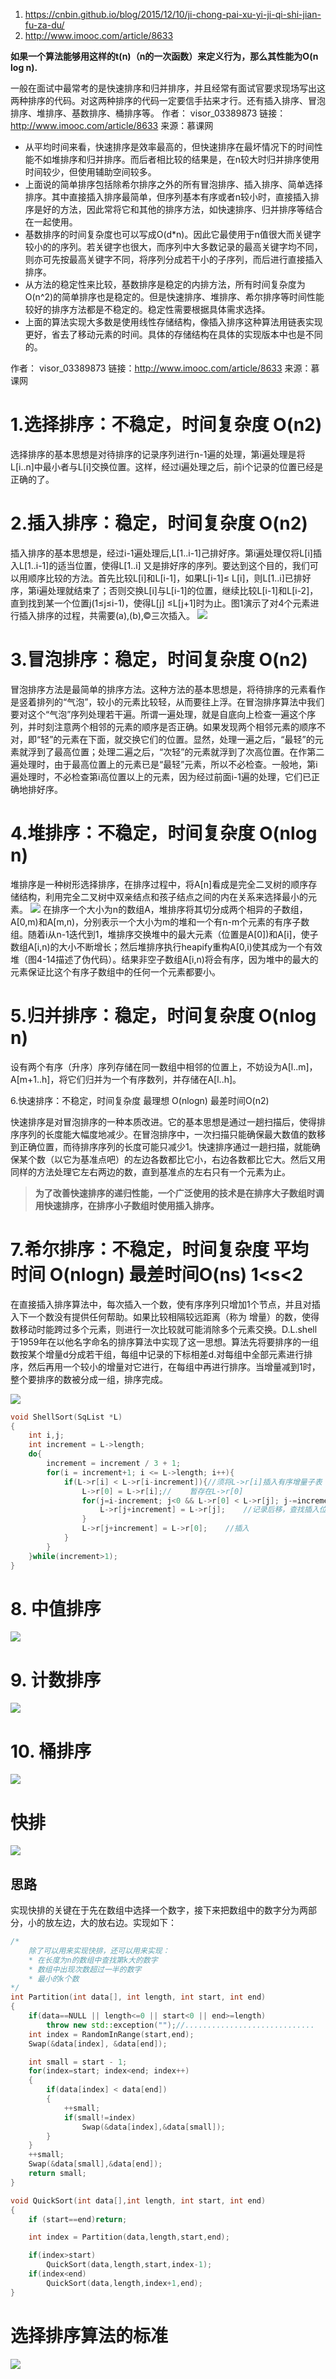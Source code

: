 1. https://cnbin.github.io/blog/2015/12/10/ji-chong-pai-xu-yi-ji-qi-shi-jian-fu-za-du/
2. http://www.imooc.com/article/8633

**如果一个算法能够用这样的t(n)（n的一次函数）来定义行为，那么其性能为O(n log n).**

一般在面试中最常考的是快速排序和归并排序，并且经常有面试官要求现场写出这两种排序的代码。对这两种排序的代码一定要信手拈来才行。还有插入排序、冒泡排序、堆排序、基数排序、桶排序等。
作者： visor_03389873 
链接：http://www.imooc.com/article/8633
来源：慕课网

- 从平均时间来看，快速排序是效率最高的，但快速排序在最坏情况下的时间性能不如堆排序和归并排序。而后者相比较的结果是，在n较大时归并排序使用时间较少，但使用辅助空间较多。
- 上面说的简单排序包括除希尔排序之外的所有冒泡排序、插入排序、简单选择排序。其中直接插入排序最简单，但序列基本有序或者n较小时，直接插入排序是好的方法，因此常将它和其他的排序方法，如快速排序、归并排序等结合在一起使用。
- 基数排序的时间复杂度也可以写成O(d*n)。因此它最使用于n值很大而关键字较小的的序列。若关键字也很大，而序列中大多数记录的最高关键字均不同，则亦可先按最高关键字不同，将序列分成若干小的子序列，而后进行直接插入排序。
- 从方法的稳定性来比较，基数排序是稳定的内排方法，所有时间复杂度为O(n^2)的简单排序也是稳定的。但是快速排序、堆排序、希尔排序等时间性能较好的排序方法都是不稳定的。稳定性需要根据具体需求选择。
- 上面的算法实现大多数是使用线性存储结构，像插入排序这种算法用链表实现更好，省去了移动元素的时间。具体的存储结构在具体的实现版本中也是不同的。

作者： visor_03389873 
链接：http://www.imooc.com/article/8633
来源：慕课网

# 1.选择排序：不稳定，时间复杂度 O(n2)

选择排序的基本思想是对待排序的记录序列进行n-1遍的处理，第i遍处理是将L[i..n]中最小者与L[i]交换位置。这样，经过i遍处理之后，前i个记录的位置已经是正确的了。

# 2.插入排序：稳定，时间复杂度 O(n2)

插入排序的基本思想是，经过i-1遍处理后,L[1..i-1]己排好序。第i遍处理仅将L[i]插入L[1..i-1]的适当位置，使得L[1..i] 又是排好序的序列。要达到这个目的，我们可以用顺序比较的方法。首先比较L[i]和L[i-1]，如果L[i-1]≤ L[i]，则L[1..i]已排好序，第i遍处理就结束了；否则交换L[i]与L[i-1]的位置，继续比较L[i-1]和L[i-2]，直到找到某一个位置j(1≤j≤i-1)，使得L[j] ≤L[j+1]时为止。图1演示了对4个元素进行插入排序的过程，共需要(a),(b),©三次插入。
![](http://opkk27k9n.bkt.clouddn.com/17-7-2/42864609.jpg)

# 3.冒泡排序：稳定，时间复杂度 O(n2)

冒泡排序方法是最简单的排序方法。这种方法的基本思想是，将待排序的元素看作是竖着排列的“气泡”，较小的元素比较轻，从而要往上浮。在冒泡排序算法中我们要对这个“气泡”序列处理若干遍。所谓一遍处理，就是自底向上检查一遍这个序列，并时刻注意两个相邻的元素的顺序是否正确。如果发现两个相邻元素的顺序不对，即“轻”的元素在下面，就交换它们的位置。显然，处理一遍之后，“最轻”的元素就浮到了最高位置；处理二遍之后，“次轻”的元素就浮到了次高位置。在作第二遍处理时，由于最高位置上的元素已是“最轻”元素，所以不必检查。一般地，第i遍处理时，不必检查第i高位置以上的元素，因为经过前面i-1遍的处理，它们已正确地排好序。

# 4.堆排序：不稳定，时间复杂度 O(nlog n)

堆排序是一种树形选择排序，在排序过程中，将A[n]看成是完全二叉树的顺序存储结构，利用完全二叉树中双亲结点和孩子结点之间的内在关系来选择最小的元素。
![](http://opkk27k9n.bkt.clouddn.com/17-7-4/43244998.jpg)
在排序一个大小为n的数组A，堆排序将其切分成两个相异的子数组，A[0,m)和A[m,n)，分别表示一个大小为m的堆和一个有n-m个元素的有序子数组。随着i从n-1迭代到1，堆排序交换堆中的最大元素（位置是A[0])和A[i]，使子数组A[i,n)的大小不断增长；然后堆排序执行heapify重构A[0,i)使其成为一个有效堆（图4-14描述了伪代码）。结果非空子数组A[i,n)将会有序，因为堆中的最大的元素保证比这个有序子数组中的任何一个元素都要小。


# 5.归并排序：稳定，时间复杂度 O(nlog n)

设有两个有序（升序）序列存储在同一数组中相邻的位置上，不妨设为A[l..m]，A[m+1..h]，将它们归并为一个有序数列，并存储在A[l..h]。

6.快速排序：不稳定，时间复杂度 最理想 O(nlogn) 最差时间O(n2)

快速排序是对冒泡排序的一种本质改进。它的基本思想是通过一趟扫描后，使得排序序列的长度能大幅度地减少。在冒泡排序中，一次扫描只能确保最大数值的数移到正确位置，而待排序序列的长度可能只减少1。快速排序通过一趟扫描，就能确保某个数（以它为基准点吧）的左边各数都比它小，右边各数都比它大。然后又用同样的方法处理它左右两边的数，直到基准点的左右只有一个元素为止。

>**为了改善快速排序的递归性能，一个广泛使用的技术是在排序大子数组时调用快速排序，在排序小子数组时使用插入排序。**

# 7.希尔排序：不稳定，时间复杂度 平均时间 O(nlogn) 最差时间O(ns) 1<s<2

在直接插入排序算法中，每次插入一个数，使有序序列只增加1个节点，并且对插入下一个数没有提供任何帮助。如果比较相隔较远距离（称为 增量）的数，使得数移动时能跨过多个元素，则进行一次比较就可能消除多个元素交换。D.L.shell于1959年在以他名字命名的排序算法中实现了这一思想。算法先将要排序的一组数按某个增量d分成若干组，每组中记录的下标相差d.对每组中全部元素进行排序，然后再用一个较小的增量对它进行，在每组中再进行排序。当增量减到1时，整个要排序的数被分成一组，排序完成。

![](http://ww2.sinaimg.cn/mw690/78f9859ejw1eytsnu35ilj20g505wwfb.jpg)

```c
void ShellSort(SqList *L)
{
    int i,j;
    int increment = L->length;
    do{
        increment = increment / 3 + 1;
        for(i = increment+1; i <= L->length; i++){
            if(L->r[i] < L->r[i-increment]){//须将L->r[i]插入有序增量子表
                L->r[0] = L->r[i];//    暂存在L->r[0]
                for(j=i-increment; j<0 && L->r[0] < L->r[j]; j-=increment){
                    L->r[j+increment] = L->r[j];    //记录后移，查找插入位置
                }
                L->r[j+increment] = L->r[0];    //插入
            }
        }
    }while(increment>1);
}
```
# 8. 中值排序
![](http://opkk27k9n.bkt.clouddn.com/17-7-2/20356151.jpg)

# 9. 计数排序
![](http://opkk27k9n.bkt.clouddn.com/17-7-5/11622745.jpg)

# 10. 桶排序
![](http://opkk27k9n.bkt.clouddn.com/17-7-5/55084352.jpg)

# 快排

![](http://opkk27k9n.bkt.clouddn.com/17-7-4/53865361.jpg)
## 思路

实现快排的关键在于先在数组中选择一个数字，接下来把数组中的数字分为两部分，小的放左边，大的放右边。实现如下：

```cpp
/* 
    除了可以用来实现快排，还可以用来实现：
    * 在长度为n的数组中查找第k大的数字
    * 数组中出现次数超过一半的数字
    * 最小的k个数
*/
int Partition(int data[], int length, int start, int end)
{
    if(data==NULL || length<=0 || start<0 || end>=length)
        throw new std::exception("");//.............................
    int index = RandomInRange(start,end);
    Swap(&data[index], &data[end]);

    int small = start - 1;
    for(index=start; index<end; index++)
    {
        if(data[index] < data[end])
        {
            ++small;
            if(small!=index)
                Swap(&data[index],&data[small]);
        }
    }
    ++small;
    Swap(&data[small],&data[end]);
    return small;
}

```


```cpp
void QuickSort(int data[],int length, int start, int end)
{
    if (start==end)return;

    int index = Partition(data,length,start,end);

    if(index>start)
        QuickSort(data,length,start,index-1);
    if(index<end)
        QuickSort(data,length,index+1,end);
}  
```

# 选择排序算法的标准
![](http://opkk27k9n.bkt.clouddn.com/17-7-5/86610417.jpg)